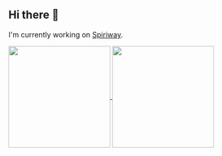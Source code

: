 ## Hi there 👋

I'm currently working on [Spiriway](https://spiriway.com).

<a href="https://github.com/anuraghazra/github-readme-stats">
  <img height=200 align="center" src="https://github-readme-stats.vercel.app/api?username=michalnemec&show_icons=true&theme=tokyonight&rank_icon=github" />
</a>
<a href="https://github.com/anuraghazra/convoychat">
  <img height=200 align="center" src="https://github-readme-stats.vercel.app/api/top-langs/?username=michalnemec&hide=c,makefile,objective-c&layout=compact&langs_count=8&card_width=320&theme=tokyonight" />
</a>
